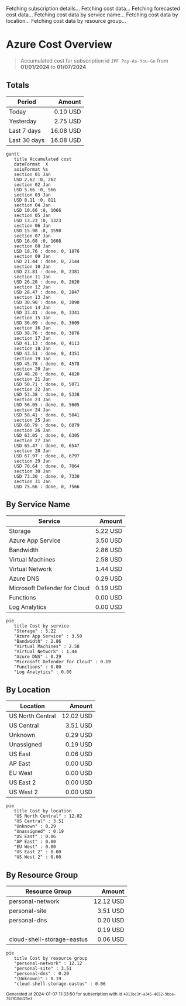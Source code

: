 Fetching subscription details...
Fetching cost data...
Fetching forecasted cost data...
Fetching cost data by service name...
Fetching cost data by location...
Fetching cost data by resource group...
# Azure Cost Overview

> Accumulated cost for subscription id `JPF Pay-As-You-Go` from **01/01/2024** to **01/07/2024**

## Totals

|Period|Amount|
|---|---:|
|Today|0.10 USD|
|Yesterday|2.75 USD|
|Last 7 days|16.08 USD|
|Last 30 days|16.08 USD|

```mermaid
gantt
   title Accumulated cost
   dateFormat  X
   axisFormat %s
   section 01 Jan
   USD 2.62 :0, 262
   section 02 Jan
   USD 5.66 :0, 566
   section 03 Jan
   USD 8.11 :0, 811
   section 04 Jan
   USD 10.66 :0, 1066
   section 05 Jan
   USD 13.23 :0, 1323
   section 06 Jan
   USD 15.98 :0, 1598
   section 07 Jan
   USD 16.08 :0, 1608
   section 08 Jan
   USD 18.76 : done, 0, 1876
   section 09 Jan
   USD 21.44 : done, 0, 2144
   section 10 Jan
   USD 23.81 : done, 0, 2381
   section 11 Jan
   USD 26.20 : done, 0, 2620
   section 12 Jan
   USD 28.47 : done, 0, 2847
   section 13 Jan
   USD 30.90 : done, 0, 3090
   section 14 Jan
   USD 33.41 : done, 0, 3341
   section 15 Jan
   USD 36.09 : done, 0, 3609
   section 16 Jan
   USD 38.76 : done, 0, 3876
   section 17 Jan
   USD 41.13 : done, 0, 4113
   section 18 Jan
   USD 43.51 : done, 0, 4351
   section 19 Jan
   USD 45.78 : done, 0, 4578
   section 20 Jan
   USD 48.20 : done, 0, 4820
   section 21 Jan
   USD 50.71 : done, 0, 5071
   section 22 Jan
   USD 53.38 : done, 0, 5338
   section 23 Jan
   USD 56.05 : done, 0, 5605
   section 24 Jan
   USD 58.41 : done, 0, 5841
   section 25 Jan
   USD 60.79 : done, 0, 6079
   section 26 Jan
   USD 63.05 : done, 0, 6305
   section 27 Jan
   USD 65.47 : done, 0, 6547
   section 28 Jan
   USD 67.97 : done, 0, 6797
   section 29 Jan
   USD 70.64 : done, 0, 7064
   section 30 Jan
   USD 73.30 : done, 0, 7330
   section 31 Jan
   USD 75.66 : done, 0, 7566
```

## By Service Name

|Service|Amount|
|---|---:|
|Storage|5.22 USD|
|Azure App Service|3.50 USD|
|Bandwidth|2.86 USD|
|Virtual Machines|2.58 USD|
|Virtual Network|1.44 USD|
|Azure DNS|0.29 USD|
|Microsoft Defender for Cloud|0.19 USD|
|Functions|0.00 USD|
|Log Analytics|0.00 USD|

```mermaid
pie
   title Cost by service
   "Storage" : 5.22
   "Azure App Service" : 3.50
   "Bandwidth" : 2.86
   "Virtual Machines" : 2.58
   "Virtual Network" : 1.44
   "Azure DNS" : 0.29
   "Microsoft Defender for Cloud" : 0.19
   "Functions" : 0.00
   "Log Analytics" : 0.00
```

## By Location

|Location|Amount|
|---|---:|
|US North Central|12.02 USD|
|US Central|3.51 USD|
|Unknown|0.29 USD|
|Unassigned|0.19 USD|
|US East|0.06 USD|
|AP East|0.00 USD|
|EU West|0.00 USD|
|US East 2|0.00 USD|
|US West 2|0.00 USD|

```mermaid
pie
   title Cost by location
   "US North Central" : 12.02
   "US Central" : 3.51
   "Unknown" : 0.29
   "Unassigned" : 0.19
   "US East" : 0.06
   "AP East" : 0.00
   "EU West" : 0.00
   "US East 2" : 0.00
   "US West 2" : 0.00
```

## By Resource Group

|Resource Group|Amount|
|---|---:|
|personal-network|12.12 USD|
|personal-site|3.51 USD|
|personal-dns|0.20 USD|
||0.19 USD|
|cloud-shell-storage-eastus|0.06 USD|

```mermaid
pie
   title Cost by resource group
   "personal-network" : 12.12
   "personal-site" : 3.51
   "personal-dns" : 0.20
   "(Unknown)" : 0.19
   "cloud-shell-storage-eastus" : 0.06
```

<sup>Generated at 2024-01-07 11:33:50 for subscription with id `4913be3f-a345-4652-9bba-767418dd25e3`</sup>
